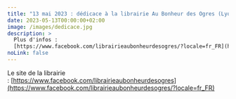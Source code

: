 ```yaml
---
title: "13 mai 2023 : dédicace à la librairie Au Bonheur des Ogres (Lyon 9)"
date: 2023-05-13T00:00:00+02:00
image: /images/dedicace.jpg
description: >
  Plus d'infos :
  [https://www.facebook.com/librairieaubonheurdesogres/?locale=fr_FR](https://www.facebook.com/librairieaubonheurdesogres/?locale=fr_FR)
noLink: false
---
```

Le site de la librairie : [https://www.facebook.com/librairieaubonheurdesogres](https://www.facebook.com/librairieaubonheurdesogres/?locale=fr_FR)

